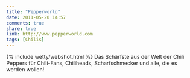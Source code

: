 ```yaml
---
title: "Pepperworld"
date: 2011-05-20 14:57
comments: true
share: true
link: http://www.pepperworld.com
tags: [Chilis]
---
```

{% include wetty/webshot.html %} Das Schärfste aus der Welt der Chili Peppers für Chili-Fans, Chiliheads, Scharfschmecker und alle, die es werden wollen!
